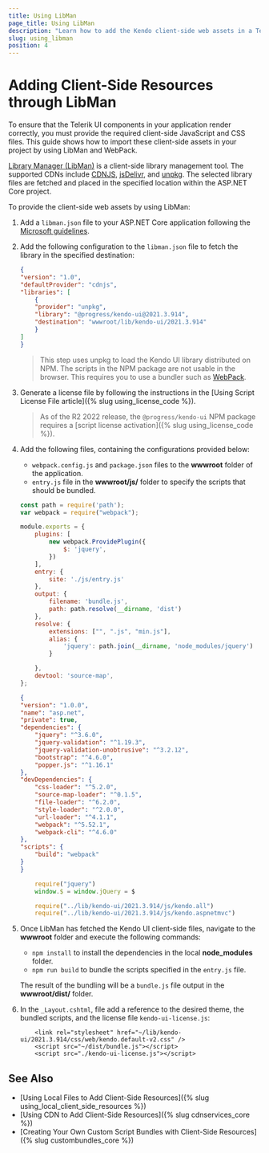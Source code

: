 ```yaml
---
title: Using LibMan
page_title: Using LibMan
description: "Learn how to add the Kendo client-side web assets in a Telerik UI for ASP.NET Core project by using LibMan and WebPack."
slug: using_libman
position: 4
---
```


# Adding Client-Side Resources through LibMan

To ensure that the Telerik UI components in your application render correctly, you must provide the required client-side JavaScript and CSS files. This guide shows how to import these client-side assets in your project by using LibMan and WebPack.

[Library Manager (LibMan)](https://docs.microsoft.com/en-us/aspnet/core/client-side/libman/?view=aspnetcore-5.0) is a client-side library management tool. The supported CDNs include [CDNJS](https://cdnjs.com/), [jsDelivr](https://www.jsdelivr.com/), and [unpkg](https://unpkg.com/#/). The selected library files are fetched and placed in the specified location within the ASP.NET Core project.

To provide the client-side web assets by using LibMan:

1. Add a `libman.json` file to your ASP.NET Core application following the [Microsoft guidelines](https://docs.microsoft.com/en-us/aspnet/core/client-side/libman/libman-vs?view=aspnetcore-5.0).

1. Add the following configuration to the `libman.json` file to fetch the library in the specified destination:

    ```libman.json
    {
    "version": "1.0",
    "defaultProvider": "cdnjs",
    "libraries": [
        {
        "provider": "unpkg",
        "library": "@progress/kendo-ui@2021.3.914",
        "destination": "wwwroot/lib/kendo-ui/2021.3.914"
        }
    ]
    }
    ```

    > This step uses unpkg to load the Kendo UI library distributed on NPM. The scripts in the NPM package are not usable in the browser. This requires you to use a bundler such as [WebPack](https://webpack.js.org/).

1. Generate a license file by following the instructions in the [Using Script License File article]({% slug using_license_code %}).

    > As of the R2 2022 release, the `@progress/kendo-ui` NPM package requires a [script license activation]({% slug using_license_code %}).

1. Add the following files, containing the configurations provided below:
    * `webpack.config.js` and `package.json` files to the **wwwroot** folder of the application.
    * `entry.js` file in the **wwwroot/js/** folder to specify the scripts that should be bundled.

    ```webpack.config.js
    const path = require('path');
    var webpack = require("webpack");

    module.exports = {
        plugins: [
            new webpack.ProvidePlugin({
                $: 'jquery',
            })
        ],
        entry: {
            site: './js/entry.js'
        },
        output: {
            filename: 'bundle.js',
            path: path.resolve(__dirname, 'dist')
        },
        resolve: {
            extensions: ["", ".js", "min.js"],
            alias: {
                'jquery': path.join(__dirname, 'node_modules/jquery')
            }

        },
        devtool: 'source-map',
    };
    ```
    ```package.json
    {
    "version": "1.0.0",
    "name": "asp.net",
    "private": true,
    "dependencies": {
        "jquery": "^3.6.0",
        "jquery-validation": "^1.19.3",
        "jquery-validation-unobtrusive": "^3.2.12",
        "bootstrap": "^4.6.0",
        "popper.js": "^1.16.1"
    },
    "devDependencies": {
        "css-loader": "^5.2.0",
        "source-map-loader": "^0.1.5",
        "file-loader": "^6.2.0",
        "style-loader": "^2.0.0",
        "url-loader": "^4.1.1",
        "webpack": "^5.52.1",
        "webpack-cli": "^4.6.0"
    },
    "scripts": {
        "build": "webpack"
    }
    }
    ```
    ```entry.js
        require("jquery")
        window.$ = window.jQuery = $

        require("../lib/kendo-ui/2021.3.914/js/kendo.all")
        require("../lib/kendo-ui/2021.3.914/js/kendo.aspnetmvc")
    ```

1. Once LibMan has fetched the Kendo UI client-side files, navigate to the **wwwroot** folder and execute the following commands:
    * `npm install` to install the dependencies in the local **node_modules** folder.
    * `npm run build` to bundle the scripts specified in the `entry.js` file.

    The result of the bundling will be a `bundle.js` file output in the **wwwroot/dist/** folder.

1. In the `_Layout.cshtml`, file add a reference to the desired theme, the bundled scripts, and the license file `kendo-ui-license.js`:

    ```_Layout.cshtml
        <link rel="stylesheet" href="~/lib/kendo-ui/2021.3.914/css/web/kendo.default-v2.css" />
        <script src="~/dist/bundle.js"></script>
        <script src="./kendo-ui-license.js"></script>
    ```

## See Also

* [Using Local Files to Add Client-Side Resources]({% slug using_local_client_side_resources %})
* [Using CDN to Add Client-Side Resources]({% slug cdnservices_core %})
* [Creating Your Own Custom Script Bundles with Client-Side Resources]({% slug custombundles_core %})
